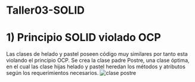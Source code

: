 # Taller03-SOLID
# 1) Principio SOLID violado OCP
Las clases de helado y pastel poseen código muy similares por tanto esta violando el principio OCP. Se crea la clase padre Postre, una clase óptima, en el cual las clase hijas helado y pastel heredan los métodos y atributos según los requerimientos necesarios.
![clase postre](https://user-images.githubusercontent.com/33164047/121559752-7e118e80-c9dc-11eb-9d7f-3b7e89f0276a.jpg)
